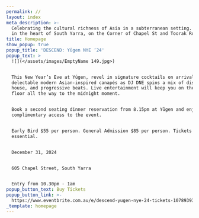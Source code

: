 ```yaml
---
permalink: //
layout: index
meta_description: >-
  Celebrating the cultural richness of Asia in a subterranean setting. Located
  in the heart of South Yarra, on the Corner of Chapel St and Toorak Road.
title: Homepage
show_popup: true
popup_title: 'DESCEND: Yūgen NYE ‘24'
popup_text: >
  ![](</assets/images/EmptyName 149.jpg>)


  This New Year’s Eve at Yūgen, revel in signature cocktails on arrival and
  delectable modern Asian-inspired canapés as DJ DNE spins a mix of disco, deep
  house, and progressive beats. Live entertainment will keep you on the dance
  floor all the way to the midnight moment.


  Book a second seating dinner reservation from 8.15pm at Yūgen and enjoy
  complimentary access to the event.


  Early Bird $55 per person. General Admission $85 per person. Tickets
  essential.


  December 31, 2024


  605 Chapel Street, South Yarra


  Entry from 10.30pm - 1am
popup_button_text: Buy Tickets
popup_button_link: >-
  https://www.eventbrite.com.au/e/descend-yugen-nye-24-tickets-1078939329579?aff=YugenWebsite
_template: homepage
---
```



